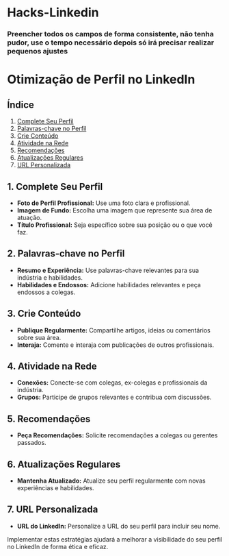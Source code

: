 # Hacks-Linkedin

### Preencher todos os campos de forma consistente, nâo tenha pudor, use o tempo necessário depois só irá precisar realizar pequenos ajustes

# Otimização de Perfil no LinkedIn 

## Índice
1. [Complete Seu Perfil](#1-complete-seu-perfil)
2. [Palavras-chave no Perfil](#2-palavras-chave-no-perfil)
3. [Crie Conteúdo](#3-crie-conteúdo)
4. [Atividade na Rede](#4-atividade-na-rede)
5. [Recomendações](#5-recomendações)
6. [Atualizações Regulares](#6-atualizações-regulares)
7. [URL Personalizada](#7-url-personalizada)

## 1. Complete Seu Perfil
- **Foto de Perfil Profissional:** Use uma foto clara e profissional.
- **Imagem de Fundo:** Escolha uma imagem que represente sua área de atuação.
- **Título Profissional:** Seja específico sobre sua posição ou o que você faz.

## 2. Palavras-chave no Perfil
- **Resumo e Experiência:** Use palavras-chave relevantes para sua indústria e habilidades.
- **Habilidades e Endossos:** Adicione habilidades relevantes e peça endossos a colegas.

## 3. Crie Conteúdo
- **Publique Regularmente:** Compartilhe artigos, ideias ou comentários sobre sua área.
- **Interaja:** Comente e interaja com publicações de outros profissionais.

## 4. Atividade na Rede
- **Conexões:** Conecte-se com colegas, ex-colegas e profissionais da indústria.
- **Grupos:** Participe de grupos relevantes e contribua com discussões.

## 5. Recomendações
- **Peça Recomendações:** Solicite recomendações a colegas ou gerentes passados.

## 6. Atualizações Regulares
- **Mantenha Atualizado:** Atualize seu perfil regularmente com novas experiências e habilidades.

## 7. URL Personalizada
- **URL do LinkedIn:** Personalize a URL do seu perfil para incluir seu nome.

Implementar estas estratégias ajudará a melhorar a visibilidade do seu perfil no LinkedIn de forma ética e eficaz.

